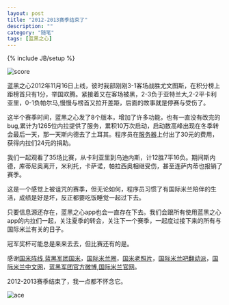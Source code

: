 ```yaml
---
layout: post
title: "2012-2013赛季结束了"
description: ""
category: "随笔"
tags: [蓝黑之心]
---
```

{% include JB/setup %}

![score](http://interbbs.b0.upaiyun.com/2013score.jpg)

蓝黑之心2012年11月16日上线，彼时我部刚刚3-1客场战胜尤文图斯，在积分榜上距榜首只有1分，举国欢腾。紧接着又在客场被黑，2-3负于亚特兰大,2-2平卡利亚里，0-1负帕尔马,慢慢与榜首又拉开差距，后面的故事就是停赛与受伤了。  

这半个赛季时间，蓝黑之心发了8个版本，增加了许多功能，也有一直没有改完的bug,累计为1265位内拉提供了服务，累积10万次启动，启动数高峰出现在冬季转会最后一天，那一天斯内德去了土耳其。程序员在[服务器](http://sae.sina.com.cn)上付出了30元的费用，获得内拉们24元的捐助。  

我们一起观看了35场比赛，从卡利亚里到乌迪内斯，计12胜7平16负。期间斯内德，库蒂尼奥离开，米利托，卡萨诺，帕拉西奥相继受伤，甚至连萨内蒂也报销了赛季。 

这是一个感觉上被诅咒的赛季，但无论如何，程序员习惯了有国际米兰陪伴的生活，成绩是好是坏，反正都要吃饭睡觉一起过下去。

只要信息源还存在，蓝黑之心app也会一直存在下去。我们会跟所有使用蓝黑之心app的内拉们一起，关注夏季的转会，关注下一个赛季，一起度过接下来的所有与国际米兰有关的日子。

冠军奖杯可能总是来来去去，但比赛还有的是。

感谢[国米阵线](http://e.weibo.com/icnc),[蓝黑军团国米](http://weibo.com/u/1827314941)，[国际米兰圈](http://weibo.com/lagrandeinter)，[国米老照片](http://weibo.com/119730810)，[国际米兰吧翻动派](http://weibo.com/translatinginter)，[国际米兰中文网](http://e.weibo.com/internetcn)，[蓝黑军团官方微博](http://weibo.com/interbbs1908),[国际米兰官网](http://e.weibo.com/fcinternazionale)。  

2012-2013赛季结束了，我一点都不怀念它。  

![ace](http://interbbs.b0.upaiyun.com/ace.jpg)
